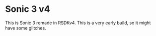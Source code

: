 # Sonic 3 v4
This is Sonic 3 remade in RSDKv4. This is a very early build, so it might have some glitches.
